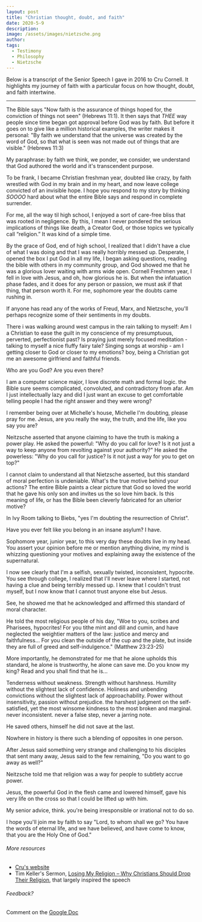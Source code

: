 ```yaml
---
layout: post
title: "Christian thought, doubt, and faith"
date: 2020-5-9
description: 
image: /assets/images/nietzsche.png
author: 
tags: 
  - Testimony
  - Philosophy
  - Nietzsche
---
```

Below is a transcript of the Senior Speech I gave in 2016 to Cru Cornell. It highlights my journey of faith with a particular focus on how thought, doubt, and faith intertwine.

----------

The Bible says "Now faith is the assurance of things hoped for, the conviction of things not seen" (Hebrews 11:1). It then says that _THEE_ way people since time began got approval before God was by faith. But before it goes on to give like a million historical examples, the writer makes it personal: "By faith we understand that the universe was created by the word of God, so that what is seen was not made out of things that are visible." (Hebrews 11:3)


My paraphrase: by faith we think, we ponder, we consider, we understand that God authored the world and it's transcendent purpose.  

To be frank, I became Christian freshman year, doubted like crazy, by faith wrestled with God in my brain and in my heart, and now leave college convicted of an invisible hope. I hope you respond to my story by thinking _SOOOO_ hard about what the entire Bible says and respond in complete surrender.

For me, all the way til high school, I enjoyed a sort of care-free bliss that was rooted in negligence.  By this, I mean I never pondered the serious implications of things like death, a Creator God, or those topics we typically call “religion.”   It was kind of a simple time.  

By the grace of God, end of high school, I realized that I didn't have a clue of what I was doing and that I was really horribly messed up. Desperate, I opened the box I put God in all my life, I began asking questions, reading the bible with others in my community group, and God showed me that he was a glorious lover waiting with arms wide open. Cornell Freshmen year, I fell in love with Jesus, and oh, how glorious he is.  But when the infatuation phase fades, and it does for any person or passion, we must ask if that thing, that person worth it. For me, sophomore year the doubts came rushing in.

If anyone has read any of the works of Freud, Marx, and Nietzsche, you'll perhaps recognize some of their sentiments in my doubts. 

There i was walking around west campus in the rain talking to myself: Am I a Christian to ease the guilt in my conscience of my presumptuous, perverted, perfectionist past? Is praying just merely focused meditation - talking to myself a nice fluffy fairy tale? Singing songs at worship - am I getting closer to God or closer to my emotions? boy, being a Christian got me an awesome girlfriend and faithful friends. 

Who are you God? Are you even there?

I am a computer science major, I love discrete math and formal logic. the Bible sure seems complicated, convoluted, and contradictory from afar. Am I just intellectually lazy and did I just want an excuse to get comfortable telling people I had the right answer and they were wrong? 

I remember being over at Michelle's house, Michelle I'm doubting, please pray for me. Jesus, are you really the way, the truth, and the life, like you say you are? 

Neitzsche asserted that anyone claiming to have the truth is making a power play. He asked the powerful: "Why do you call for love? Is it not just a way to keep anyone from revolting against your authority?" He asked the powerless: "Why do you call for justice? Is it not just a way for you to get on top?"

I cannot claim to understand all that Nietzsche asserted, but this standard of moral perfection is undeniable.  What's the true motive behind your actions?  The entire Bible paints a clear picture that God so loved the world that he gave his only son and invites us the so love him back. Is this meaning of life, or has the Bible been cleverly fabricated for an ulterior motive?

In Ivy Room talking to Biebs, "yes I'm doubting the resurrection of Christ".

Have you ever felt like you belong in an insane asylum? I have.

Sophomore year, junior year, to this very day these doubts live in my head.  You assert your opinion before me or mention anything divine, my mind is whizzing questioning your motives and explaining away the existence of the supernatural.  

I now see clearly that I'm a selfish, sexually twisted, inconsistent, hypocrite.  You see through college, I realized that I'll never leave where I started, not having a clue and being terribly messed up. I knew that I couldn't trust myself, but I now know that I cannot trust anyone else but Jesus.

See, he showed me that he acknowledged and affirmed this standard of moral character.

He told the most religious people of his day,
"Woe to you, scribes and Pharisees, hypocrites! For you tithe mint and dill and cumin, and have neglected the weightier matters of the law: justice and mercy and faithfulness... For you clean the outside of the cup and the plate, but inside they are full of greed and self-indulgence." (Matthew 23:23-25)


More importantly, he demonstrated for me that he alone upholds this standard, he alone is trustworthy, he alone can save me. Do you know my king? Read and you shall find that he is...

Tenderness without weakness. Strength without harshness. Humility without the slightest lack of confidence. Holiness and unbending convictions without the slightest lack of approachability. Power without insensitivity, passion without prejudice. the harshest judgment on the self-satisfied, yet the most winsome kindness to the most broken and marginal. never inconsistent. never a false step, never a jarring note.

He saved others, himself he did not save at the last.

Nowhere in history is there such a blending of opposites in one person.

After Jesus said something very strange and challenging to his disciples that sent many away, Jesus said to the few remaining, "Do you want to go away as well?"

Neitzsche told me that religion was a way for people to subtlety accrue power.

Jesus, the powerful God in the flesh came and lowered himself, gave his very life on the cross so that I could be lifted up with him.  

My senior advice, think. you're being irresponsible or irrational not to do so. 

I hope you'll join me by faith to say "Lord, to whom shall we go? You have the words of eternal life, and we have believed, and have come to know, that you are the Holy One of God."


###### More resources
- [Cru's website](https://www.cru.org/)
- Tim Keller's Sermon, [Losing My Religion – Why Christians Should Drop Their Religion](https://gospelinlife.com/downloads/losing-my-religion-why-christians-should-drop-their-religion-an-open-forum-8085/), that largely inspired the speech

###### Feedback?
Comment on the [Google Doc](https://docs.google.com/document/d/1Z4vPupR409ks75ElxGCODLtgvqmIkW3bQfbkhGzZdtY/edit?usp=sharing)



